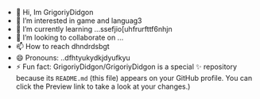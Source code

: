 - 👋 Hi, Im GrigoriyDidgon
- 👀 I’m interested in game and languag3
- 🌱 I’m currently learning ...ssefjio[uhfrurfttf6nhjn
- 💞️ I’m looking to collaborate on ...
- 📫 How to reach dhndrdsbgt
- 😄 Pronouns: ..dfhtyukydkjdyufkyu
- ⚡ Fun fact:
GrigoriyDidgon/GrigoriyDidgon is a special ✨ repository because its `README.md` (this file) appears on your GitHub profile.
You can click the Preview link to take a look at your changes.)
